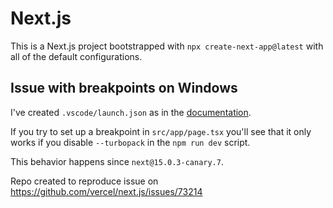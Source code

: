 # Next.js

This is a Next.js project bootstrapped with `npx create-next-app@latest` with all of the default configurations.

## Issue with breakpoints on Windows

I've created `.vscode/launch.json` as in the [documentation](https://nextjs.org/docs/app/building-your-application/configuring/debugging).

If you try to set up a breakpoint in `src/app/page.tsx` you'll see that it only works if you disable `--turbopack` in the `npm run dev` script.

This behavior happens since `next@15.0.3-canary.7`.

Repo created to reproduce issue on <https://github.com/vercel/next.js/issues/73214>

